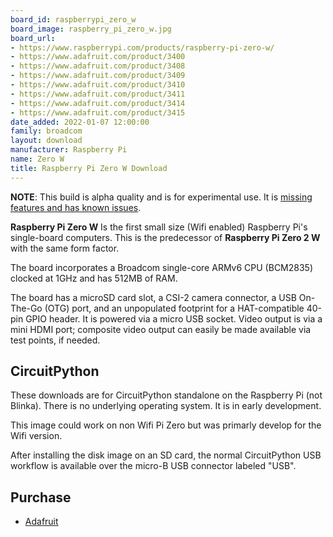 ```yaml
---
board_id: raspberrypi_zero_w
board_image: raspberry_pi_zero_w.jpg
board_url:
- https://www.raspberrypi.com/products/raspberry-pi-zero-w/
- https://www.adafruit.com/product/3400
- https://www.adafruit.com/product/3408
- https://www.adafruit.com/product/3409
- https://www.adafruit.com/product/3410
- https://www.adafruit.com/product/3411
- https://www.adafruit.com/product/3414
- https://www.adafruit.com/product/3415
date_added: 2022-01-07 12:00:00
family: broadcom
layout: download
manufacturer: Raspberry Pi
name: Zero W
title: Raspberry Pi Zero W Download
---
```


**NOTE**: This build is alpha quality and is for experimental use. It is [missing features and has known issues](https://github.com/adafruit/circuitpython/labels/broadcom).

**Raspberry Pi Zero W** Is the first small size (Wifi enabled) Raspberry Pi's single-board computers. This is the predecessor of **Raspberry Pi Zero 2 W** with the same form factor.

The board incorporates a Broadcom single-core ARMv6 CPU (BCM2835) clocked at 1GHz and has 512MB of RAM.

The board has a microSD card slot, a CSI-2 camera connector, a USB On-The-Go (OTG) port, and an unpopulated footprint for a HAT-compatible 40-pin GPIO header. It is powered via a micro USB socket. Video output is via a mini HDMI port; composite video output can easily be made available via test points, if needed.

## CircuitPython

These downloads are for CircuitPython standalone on the Raspberry Pi (not Blinka). There is no underlying operating system. It is in early development.

This image could work on non Wifi Pi Zero but was primarly develop for the Wifi version.

After installing the disk image on an SD card, the normal CircuitPython USB workflow is available over the micro-B USB connector labeled "USB".

## Purchase
* [Adafruit](https://www.adafruit.com/product/3400)
